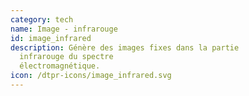 ```yaml
---
category: tech
name: Image - infrarouge
id: image_infrared
description: Génère des images fixes dans la partie
  infrarouge du spectre
  électromagnétique.
icon: /dtpr-icons/image_infrared.svg
---
```

